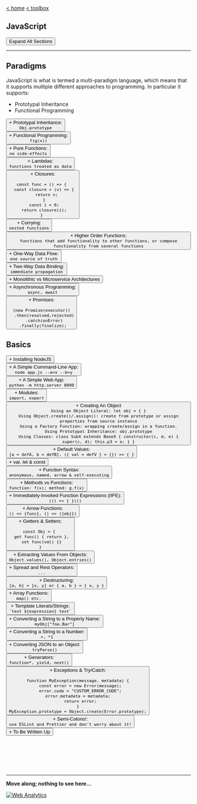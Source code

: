<div style="display: inline-block;">
<a class="link" href="http://oclipa.github.io/">&lt; home</a>
<a class="link" href="http://oclipa.github.io/toolbox.html">&lt; toolbox</a>
</div> 

## JavaScript

<button type="button" id="toggle-all" value="none">Expand All Sections </button>

-------------------------------------------------------------------------------------------------------

## Paradigms

JavaScript is what is termed a multi-paradigm language, which means that it supports multiple different approaches to programming.  In particular it supports:

   * Prototypal Inheritance
   * Functional Programming

<div id="pi">
  <button type="button" class="collapsible">+ Prototypal Inheritance: <br/><code class="ex">Obj.prototype</code></button>   
<div class="content" style="display: none;" markdown="1">

* Objects without classes.
   * Each object instance has a prototype: Object.prototype, which is itself an object instance.
   * The prototype cannot access private variables in an child instance (they need to be accessed using getters and setters).
* Protoype delegation (the prototype chain)
   * a.k.a Object Linked to Other Objects - OLOO.
   * If a function is not found in the object, the engine will then look for it in the prototype.
* Prototype concatenation (`Object.assign()`)
   * Can pick and choose which properties to inherit (and dynamically change this over time).
* Function inheritance
   * Using a function to create a closure.

&nbsp;

-------------------------------------------------------------------------------------------------------

Note that prototypal inheritance is **not the same as classical inheritance**.  
   * In classical inheritance, classes are provided with a blueprint that is built from a hierarchical chain of sub-classes.  An instantiated class will be a single object with all of the properties of the sub-classes.
      * Pros:
         * Basic concepts easier to understand and interpret.
         * Code tends to be easier to read.
         * Better IDE support.
      * Cons:
         * Tight coupling, which makes it difficult to makes changes to base classes.
         * Multiple inheritance is very difficult to implement.
         * Brittle architecture, since bad designs are often baked into hierarchies so hard to fix.
         * Cannot choose what to inherit (Gorilla/Banana analogy, although can be minimized using interfaces).
   * In prototypal inheritance, objects concatenate properties from multiple objects in a flat (or much flatter) hierarchy. 
      * Pros:
         * Loose coupling.
         * Easier to maintain and update code (e.g. add additional properties or functionality at a later date).
         * Easier to scale across multiple processors.
      * Cons:
         * Code can be harder to read.
         * Steeper learning curve (particularly if coming from an OO background; scoping!)
   
JavaScript does not support (true) classical inheritance.

*It is difficult to identify any case where classical inheritance is more appropriate than prototypal inheritance!  The only case appears to be "if the language you are using depends on classical inheritance".*

&nbsp;

-------------------------------------------------------------------------------------------------------

A more in-depth discussion regarding descriptions of prototypal inheritance, can be found [here](https://alexsexton.com/blog/2013/04/understanding-javascript-inheritance/).  The following is extracted from that article:

```js
// define a prototype object with defaults.
const defaults = {
  zero: 0,
  one: 1
};

// use the prototype to create 
// specific instances
const myOptions = Object.create(defaults);
const yourOptions = Object.create(defaults);

// change properties of one instance
myOptions.zero = 1000;

// change properties of another instance
yourOptions.one = 42;

// update the defaults
defaults.two = 2;

// the instances have picked up the new defaults.
myOptions.two; // 2
yourOptions.two; // 2

// to create a new object that inherits 
// one of the instances, use:
let myWiderOptions = Object.create(defaults);
myWiderOptions = Object.assign(
    myWiderOptions, 
    myOptions, 
    { three: 3 }
);
// or, 
// let myWiderOptions = Object.create(myOptions);
// myOptions.three = 3;
```
</div>
</div>

<div id="fp">
<button type="button" class="collapsible">+ Functional Programming: <br/><code class="ex">f(g(x))</code></button>   
<div class="content" style="display: none;" markdown="1">

At it's core, functional programming is based on the four main principles:

   * Functional Composition
   * Avoiding Shared State
   * Avoiding Mutable Data
   * Avoiding Side-Effects

&nbsp;

-------------------------------------------------------------------------------------------------------

**Functional Composition**

* Function composition is the process of combining two or more functions in order to produce a new function, e.g. `f(g(x))`.
* There are two approaches to composition: compose and pipe.

*compose*

```js
// defining compose function
// this evalutes the functions 
// right-to-left (or bottom-to-top) 
// e.g. { ... 4th, 3rd, 2nd, 1st }
const compose = (...functions) => data =>
  functions.reduceRight((value, func) => func(value), data);

// e.g.
pipe(
  reverse,
  get6Characters,
  uppercase,
  getName,
)({ name: 'Fred Flintstone' })

// = [F DERF]
```
*pipe*

```js
// defining pipe function
// this evalutes the functions 
// left-to-right ( or top-to-bottom) 
// e.g. { 1st, 2nd, 3rd, 4th ... }
const pipe = (...functions) => data =>
  functions.reduce((value, func) => func(value), data);

// e.g.
pipe(
  getName,
  uppercase,
  get6Characters,
  reverse 
)({ name: 'Fred Flintstone' })

// = [F DERF]
```

&nbsp;

-------------------------------------------------------------------------------------------------------

**Avoiding Shared State**

* A function should not have any internal state and it should certainly not share that state with other functions.
* A function should only be aware of the data passed into it as input.
* The problem with shared state is that in order to understand the effects of a function, it is necessary to know the entire history of every shared variable that the function uses or affects.
* If state is shared, race-conditions can result, where functions compete to access resources.  This can mean that the order in which function calls can result is different output.

&nbsp;

-------------------------------------------------------------------------------------------------------

**Avoiding Mutable Data**

* Mutable data is any data that can changed after it was created.
* An immutable value or object cannot be changed, so every update creates new value, leaving the old one untouched.


&nbsp;

-------------------------------------------------------------------------------------------------------

**Avoiding Side-Effects**

In functional programming, a side effect is any application state change that is observable outside the called function other than its return value.

Examples include:
   * Modifying any external variable or object property (e.g., a global variable, or a variable in the parent function scope chain).
   * Logging to the console.
   * Writing to the screen.
   * Writing to a file.
   * Writing to the network.
   * Triggering any external process.
   * Calling any other functions with side-effects.

The goal in functional programming is to minimize side-effects; in the ideal case, the only result of calling a function should be the return value.

If side-effects cannot be avoided, best practice is to isolate them from the rest of the software.  To draw a comparision with OO programming, this is similar to the Model-View-Controller (MVC) pattern, where the View is the side-effects, the Controller the functional logic, and the Model the state.  These "components" should be kept separate and loosely coupled.

&nbsp;

-------------------------------------------------------------------------------------------------------

The ideal form of a function is the pure function, a function for which the same inputs always result in the same output, and there are no side-effects (i.e. no outside effects other than the return value).

Functional programming is supported by features such a:
   * First-class functions (i.e. functions are treated as objects)
   * Functions are arguments (i.e. the ability to pass a function as an argument)
   * Higher order functions (i.e. functions that accept other functions as input and return a function)
   
These features are typically enabled by combining **lambdas** (abstractions that can be passed into functions as data) with **closures** (encapsulation of data with functions such that they can be passed around).

</div>
</div>

<div id="purefunc">
<button type="button" class="collapsible">+ Pure Functions: <br/><code class="ex">no side-effects</code></button>   
<div class="content" style="display: none;" markdown="1">

A pure function is one that:

   * Given the same inputs, always returns the same output.
   * Has no side-effects.

Essentially, these are the essence of functional programming.

One of the chief advantages of pure functions is that, as long as the result is the same, they can be replaced without changing the meaning of the program, which is useful for things like micro-services and unit testing.  In addition, since they are guaranteed to be completely self-contained, they are great candidates for situations that require concurrency.

An indicator of an impure function is one that can be called without using its return value.  This implies that it produces side-effects.

In an ideal world, an application would be composed entirely of pure functions.  In practice, impure functions are required (e.g. Math.random(); Data.getTime(); anything that updates the UI or data source).

</div>
</div>

<div id="lambda">
<button type="button" class="collapsible">+ Lambdas: <br/><code class="ex">functions treated as data</code></button>   
<div class="content" style="display: none;" markdown="1">

Lambda expressions are abstractions that enable a function to be passed around like data.  In other languages that support them, lambda expressions are normally identified by arrow notation (`=>`), but this is not the case in JavaScript.

In JavaScript, it is common for 'lambda expression' to be reserved for anonymous functions, but this is not strictly true.  It is perfectly possible for a named function to a lambda expression *as long as it is passed into another function and treated as data*.   In addition, it is perfectly possible for an anonymous functions to not be a lambda expression *if it is not passed into another function*.  An example of this latter case would be a Self-Executing Function.

In summary: Lambda means "function used as data".

</div>
</div>

<div id="closures">
<button type="button" class="collapsible">+ Closures: <br/><code class="ex">
const func = () => { 
  const closure = (v) => { 
    return v; 
  } 
  const i = 0; 
  return closure(i); 
} 
</code></button>   
<div class="content" style="display: none;" markdown="1">

A more in-depth discussion of closures is given [here](https://oclipa.github.io/csharp-cheat-sheet/#closures?expand) (in the context of C#, but the general principles apply to JavaScript).  

In summary, there are two basic use cases:
1. Storing the state of data to be used in a particular method at a later time.
1. Hiding data but leaving it accessible to a particular method.

The following are a couple of illustrative examples...

This first example demonstrates a problem that closures can solve:  
   * At first glance this might be expected to print out (0, 1, 2, ...etc), but the actual output will be (10, 10, 10, ...etc).  
   * This is because `i` exists in the scope of the `createPrinters` function, so the latest value (10) will be used when the function is evaluated.

```js
const createPrinters = () => { 
  
  const arr = []; 
  
  // i is scoped within this function,
  // and so will retain whatever value
  // was set when the for loop completes.
  let i; 
  for (i = 0; i < 10; i++)  
  { 
    // storing anonymous function 
    arr[i] = () => { 
    
      // in arrow functions, variables are
      // scoped within the parent block 
      // (in this case, within the for loop)
      return i; 
    };
  } 

  // returning the array. 
  return arr; 
}

const printers = createPrinters(); 
  
printers.map(printer => { 
              console.log(printer()); 
            });

```
This second example shows a solution to the first example:
   * `val` is scoped within a closure (basically, a couple of nested functions), so it will retain whichever value it had when the closure was instantiated.  
   * When the `createPrinters` function is evaluated, the output will be the less surprising (0, 1, 2, ...etc).

```js
const createPrinters = () => { 
    
  const createClosure = (val) => { 
    
    // val is scoped within this function,
    // and so will retain whatever value
    // was passed in via the arguments.
    return () => {
    
      // in arrow functions, variables are
      // scoped within the parent block (in
      // this case, within createClosure)
      return val; 
    }; 
  };
  
  var arr = []; 
  var i; 
  for (i = 0; i < 10; i++)  
  { 
    // storing the closure function 
    arr[i] = createClosure(i); 
  } 
  return arr; 
};

var printers = createPrinters(); 

printers.map(printer => { 
              console.log(printer()); 
            })
```

This final example demonstrates how a closure can be used for data privacy:
   * In this case, our hero's profession can only be revealed by asking him directly (with a password!), unlike his appearance, which can be seen just by looking at him.

```js
const animal = {
  animalType: 'animal',
 
  describe () {
    return 'An ' + this.animalType + ' with ' + this.furColor + 
      ' fur, ' + this.legs + ' legs, and a ' + this.tail + ' tail.';
  }
};
 
const mouse = () => {
  const secret = 'spy';

  const testPassword = (password) => {
    const privateKey = -2133058532;

    let hash = 0; 
    if (password.length === 0) return hash; 
    for (i = 0; i < password.length; i++) { 
      char = password.charCodeAt(i); 
      hash = ((hash << 5) - hash) + char; 
      hash = hash & hash; 
    } 
    return hash === privateKey; 
  };

  return Object.assign(
    Object.create(animal), 
    {
      animalType: 'mouse',
      furColor: 'brown',
      legs: 4,
      tail: 'long, skinny',
      profession: (password) => {
        return testPassword(password) ? 
                  secret : "secret";
      }
    }
  );
};
 
const peek = (animal) => {
  console.log("Peek:");
  console.log(animal);
};
const ask = (animal, password) => {
  console.log("Ask:");
  console.log(animal.profession(password));
};

const james = mouse();

peek(james); // "secret"
ask(james, "skyfall"); // "spy"
```
</div>
</div>

<div id="curry">
<button type="button" class="collapsible">+ Currying: <br/><code class="ex">nested functions</code></button>   
<div class="content" style="display: none;" markdown="1">

Currying is a process in functional programming in which we can transform a function with multiple arguments into a sequence of nesting functions. It returns a new function that expects the next argument inline.

*NOTE*: the number of nested functions a curried function has depends on the number of arguments it receives. If this is not the case, it is not a *curry* but a *partial function*.

**A Simple Example**

Consider the following function that multiplies two numbers:
```js
function multiply(x, y) { return x * y; }
```
This function can be refactored in the following manner:
```js
function curriedMultiply(x) {
  return (y) => { return x * y; }
}
```
Now, `curriedMultiply` no longer performs the multiplication itself; instead, it returns a specialized multipler function.

For example, `curriedMultiply(3)` is effectively the same as the following:
```js
function(y) {
  return 3 * y;
}
```
*NOTE*: `multiply(x, y)` is equivalent to `curriedMultiply(x)(y)`.

**A More Real-World Example**

Consider how `fs.readFile(path, encoding, callback)` can be curried to separate out the callback parameter:
```js
fs.curriedReadFile(path, encoding);
```
This now returns a specialized reader function:
```js
const reader = fs.curriedReadFile("hello.txt", "utf8");

reader(callback);
```
Here, `reader` is an asynchronous function that only knows how to read `hello.txt` and has a single callback parameter.

This is useful because `curriedReadFile` can be implemented so that it starts the asynchronous read operation but we are not forced to use the reader immediately.  The function can be cached or passed around while the I/O operation progresses.  When we need the result, we will call the reader with a callback.

By currying, we have separated the initiation of the asynchronous operation from the retrieval of the result. This is very powerful because now we can initiate several operations in a close sequence, let them do their I/O in parallel, and retrieve their results afterwards. Here is an example:

```js
const reader1 = curriedReadFile(path1, "utf8");
const reader2 = curriedReadFile(path2, "utf8");
// I/O is parallelized and we can do other things while it runs

// further down the line:
reader1((err, data1) => {
  reader2((err, data2) => {
    // do something with data1 and data2
  });
`});
```

```js
function curriedReadFile(path, encoding) {
  var _done, _error, _result;

  // create a default callback that simply stores the 
  // results and any error message, and flags that the
  // I/O is complete.
  var callback = (error, result) => { 
    _done = true,
    _error = error, 
    _result = result; 
  };

  // starts reading the file asynchronously.
  // the callback is passed as a closure; when triggered this
  // will store the results and any error message (and 
  // set "done" to true)  
  fs.readFile(path, encoding, function(e, r) { 
    callback(e, r); 
  });

  // Here '_' is the function we pass to curriedReadFile
  // Where we actually do the IO stuff
  return (_) => {

    // If fs.readFile returned (_done is set), we just 
    // execute our IO code with the results
    if (_done) {
      _(_error, _result);

    // If it still hasn't return, our function that 
    // does IO stuff ('_') now becomes the callback 
    // (see fs.readFile body)
    } else {
      callback = _; 
    };
  }
}
```

**When Is Currying Useful?**

Some cases where currying is useful are:
* When you want to write little code modules that can be reused and configured with ease (e.g. for distribution by npm).
* When you want to avoid frequently calling a function with the same argument.

**Curry == Promise?**

The ability for a curry to encapsulate an asynchronous function and return the result later means that this could be considered a very simple form of a Promise.

</div>
</div>

<div id="hof">
<button type="button" class="collapsible">+ Higher Order Functions: <br/><code class="ex">functions that add functionality to other functions, or compose functionality from several functions</code></button>   
<div class="content" style="display: none;" markdown="1">

Higher Order Functions are fundamental to the way JavaScript works.  Essentially they allow functions to be composed together, to return another function. 

A Higher Order Function accepts one or more functions as arguments and returns another function.

```js
const strArray = ['JavaScript', 'Python', 'PHP', 'Java', 'C'];

// this is a higher order function
function mapForEach(arr, fn) {
  const newArray = [];
  for(let i = 0; i < arr.length; i++) {
    newArray.push(
      fn(arr[i])
    );
  }
  return newArray;
}

// pass a function to mapForEach that returns
// the number of characters in an item
const lenArray = mapForEach(strArray, function(item) {
  return item.length;
});

// prints [ 10, 6, 3, 4, 1 ]
console.log(lenArray);
```

</div>
</div>

<div id="oneway">
<button type="button" class="collapsible">+ One-Way Data Flow: <br/><code class="ex">one source of truth</code></button>   
<div class="content" style="display: none;" markdown="1">

* One-way data flow means that the model is the single source of truth.
* The UI can signal changes to the model but only the model can change the app's state.
* Data is input from the UI and then passed back to the model to be manipulated.  The results are then passed down the component tree to be redisplayed.
* This effectively means that the application follows the Data Down, Action Up pattern, which makes it easier to understand.

```
user notifies intention to update
=====> intention sent "up" to model 
==========> model decides what to do with intention
<========== model updates based on intention
<===== updated properties sent "down" to components
updated properties displayed to user
```

Pros:
   * Simple data flow (which makes debugging easier)
   * Scales well.

Cons:
   * Can require more code.

This is typically used in front-end frameworks, such as React, however the following is an example using vanilla JavaScript:

**Vanilla JS Example**

*oneway.html*

```html
<!DOCTYPE html>
<html>
<head>
  <meta charset="utf-8">
  <meta name="viewport" content="width=device-width">
  <title>JS Bin</title>
</head>
<body>
    <main class="main">
      <div class="quote" data-binding="quote"></div>
      <div class="author" data-binding="author"></div>
    </main>

    <script src="./oneway.js"></script>
</body>
</html>
```

*oneway.css*

```css
body {
  height: 100vh;
  margin: 0;
  padding: 0;
  display: flex;
  font-family: "Helvetica neue", Helvetica, sans-serif;
  justify-content: center;
}

.main {
  width: 60%;
  align-self: center;
}

.quote {
  font-style: italic;
}

.author {
  font-weight: 600;
  text-align: right;
}
```

*oneway.js*

```js
import './oneway.css';

// create an array of quotes
const quotes = [
  {
    author: 'Albert Einstein',
    quote: 'Strive not to be a success, but rather to be of value.'
  },
  {
    author: 'Robert Frost',
    quote: `Two roads diverged in a wood, and I—I took the one 
            less traveled by, And that has made all the difference.`
  }
];

// timer mimics user interaction
// setInterval() is a built-in function provided by the window.
setInterval(() => {

  // 1) at intervals, a random quote is "selected by the user"
  const index = Math.floor(
    Math.random() * Math.floor(quotes.length)
  );
  const { author, quote } = quotes[index];
  
  // 2) selected quote is "sent to model"
  Object.assign(state, {
    author: author,
    quote: quote
  });
}, 2000); // every 2 seconds; triggers render

// Proxy mimics model
const createStateProxy = (quote) => {
  return new Proxy(quote, {
    // get handler returns a value derived
    // from the supplied properties 
    //(e.g. validation)
    // get: (quote, property, value) => { }
    
    // set handler allows the quote to
    // to be updated based on the property
    // and value; returns a boolean to 
    // indicate success.
    set: (quote, property, value) => {
    
      // 3) quote is updated
      quote[property] = value;
      
      // 4) updated quote is "sent to UI"
      render();
      
      return true;
    }
  });
};

const stateProxy = createStateProxy(quotes[0]);

const render = () => {
  // get all data-binding ids in HTML document
  const bindings = Array.from(
    document.querySelectorAll('[data-binding]')
  ).map(
    e => e.dataset.binding
  );
  
  // if the data-binding ids match a property
  // in the stateProxy, update the HTML to display
  // the property value
  bindings.forEach(binding => {
    if (stateProxy[binding]) {
      document.querySelector(
        `[data-binding='${binding}']`
      ).innerHTML = stateProxy[binding];
    } else {
      throw new ReferenceError(
          `${binding} is a not a member of the current page`
      );
    }
  });
};

render();
```

**React Example**

*App.js*

```jsx
import React, { Component } from 'react';
import ReactDOM from 'react-dom';
import './oneway.css';
import Quote from './Quote'

class App extends Component {
  state = {
    author: '',
    quote: '',
  };

  quoteChangeHandler = (newAuthor, newQuote) => {
    this.setState({ author: newAuthor, quote: newQuote });
  };

  render() {

    let quote = (<Quote 
                  onChange={this.quoteChangeHandler} 
                  quote={this.state.quote} 
                  author={this.state.author} />);

    return (
      <div className="App"> {/* required */} 
        {quote}
      </div>
    );
  }
}

export default App;
```

*Quote.js*

```jsx
import React, { useEffect } from 'react';

const Quote = (props) => {

  const quotes = [
    {
      author: 'Albert Einstein',
      quote: 'Strive not to be a success, 
              but rather to be of value.'
    },
    {
      author: 'Robert Frost',
      quote: 'Two roads diverged in a wood, 
               and I—I took the one less 
               traveled by, And that has 
               made all the difference.'
    }
  ];
  
  function updateQuote(){
    const index = Math.floor(Math.random() * Math.floor(quotes.length));
    const { author, quote } = quotes[index];
    props.onChange(author, quote)
  }

  useEffect(() => {
    // fake user interaction
    const timer = setTimeout(() => {
      updateQuote();
    }, 2000);

    return () => {
      clearTimeout(timer); // JavaScript built-in function
    };
  });

  return (
    <div class="main">
      <div class="quote">{props.quote}</div>
      <div class="author">{props.author}</div>
    </div>
  );
}

export default Quote;
```


</div>
</div>

<div id="twoway">
<button type="button" class="collapsible">+ Two-Way Data Binding: <br/><code class="ex">immediate propagation</code></button>   
<div class="content" style="display: none;" markdown="1">

Two-way binding just means that:
1. When properties in the model get updated, the updates get *immediately propagated* to the view.
1. When UI elements get updated, the changes get *immediately propagated* to the model.

```
user 1 interacts with view 1
<=====> model 1 reflects interaction
<==========> model 1 updates model 2
view 1 updates to reflect model 1 and model 2
view 2 updates to reflect model 1 and model 2
```

Pros:
   * View will always reflect model (and vice versa).
   * Makes model a safe, atomic data source for whole application.

Cons:
   * Can be difficult to debug.

</div>
</div>

<div id="mono">
<button type="button" class="collapsible">+ Monolithic vs Microservice Architectures</button>   
<div class="content" style="display: none;" markdown="1">

A monolithic application is one written as one unit of code, with components designed to work together, sharing the same memory and resources.

Pros:
  * Easier to implement features that have cross-cutting concerns (e.g. logging, security features, etc.).
  * Can have performance advantages due to shared-memory access.

Cons:
  * Componenents tend to be tightly coupled, which makes maintence and scaling difficult.
  * Can be much harder to understand dependencies and data flow.

A microservice consists of many smaller, independent applications, each of which has its own memory and resources.

Pros:
   * Tend to be better organized, with clearer separation of concerns.
   * Much easier to scale and reconfigure.
   * Easier to isolate performance bottlenecks so they are easier to handle.

Cons:
   * Can be difficult to separate or encapsulate cross-cutting concerns.
   * Tend to require management of a many virtual machines or containers.

</div>
</div>

<div id="async">
<button type="button" class="collapsible">+ Asynchronous Programming: <br/><code class="ex">async, await</code></button>   
<div class="content" style="display: none;" markdown="1">

Synchronous programming means that code is executed sequentially and will block on longer running tasks.

Asynchronous programming means that the engine runs in an event loop, from which operations are spawned.  If an operation takes a long time, the loop continues running until a result is received.  Typically this is handled through events.

Asynchronous programming is much better suited to UIs, or applications that depend on network interaction.  This is particularly relevant for web applications, which is why it is important for JavaScript.

</div>
</div>

<div id="promise">
<button type="button" class="collapsible">+ Promises: <br/><code class="ex">
(new Promise(executor))
  .then(resolved,rejected)
  .catch(onError)
  .finally(finalize); 
</code></button>   
<div class="content" style="display: none;" markdown="1">

A promise is an object that may produce a single value at some time in the future.  This could be a resolved value, or a reason why it was not resolved.

A promise has 3 states:
   * Fulfilled: `onFulfilled()` will be called (e.g., `resolve()` was called)
   * Rejected: `onRejected()` will be called (e.g., `reject()` was called)
   * Pending: not yet fulfilled or rejected

`resolve` and `reject` are callbacks that react to the result of the promise.  Once returned, a promise is considered "settled" and cannot be reused (it is immutable).

A promise will immediately start doing a task.  If there is less hurry, alternatives are Observables (which allow composition of tasks - see RxJS) and Tasks (which are similar to promises but concern computations rather than results - can start/cancel/stop the computation).

**Examples**

The basic pattern for using promises is:

```js
const executorFunction = (resolve, reject) => {
  if (promise_kept) {
    resolve('Success');
  } else {
    reject(new Error('Failed'));
  }
}

const handleFulfilledFunction1 = (result) => {
  console.log(result);
  return result;
}

const handleRejectedFunction = (reason) => {
  console.log(reason);
  throw -999;
}

const handledErrorFunction = (reason) => {
  if (reason === -999) {
    // error handled previously in chain
  } else {
    // handle error
  }
}

const finalizeFunction = (info) => {
  // clean-up
}

(new Promise(executorFunction))
  .then(handleFulfilledFunction1,handleRejectedFunction)
  .then(handleFulfilledFunction2)
  .then(handleFulfilledFunction3)
  .catch(handleErrorFunction)
  .finally(handleFinalizeFunction);
```

Note that if `handleRejectedFunction` is not specified, a default handler will be used that simply passes the rejection to the next promise in the chain.

A more concrete example is:

```js
// threshold to cause errors
const THRESHOLD_A = 8; // always fails if 0

// the resolve and reject values are passed in from
// the .then() function.  reject is optional.
let promise = new Promise(function (resolve, reject) {
  // get 'random' number
  const randomInt = Date.now();

  // find the remainder
  const value = randomInt % 10;

  // check if value is within range
  promise_kept = value < THRESHOLD_A;

  if (promise_kept) {
    // check if number is odd or even
    const isOdd = value % 2 ? true : false;

    // pass result to next step of chain
    resolve({ theNumber: value, isOdd: isOdd });
  } else {
    // return error
    reject(new Error('value exceeded threshold'));
  }
});

// resolve(any)
// can only pass a single object
const getValidNumber = (result) => {
  console.log(`Success!: ${result.theNumber}`);

  // value will be passed to next promise in chain
  return result;
};

// resolve(any)
// can only pass a single object
function checkParity(result) {
  // The "testForOdd()" function gets "result" as closure variable.
  var testForOdd = function (resolve, reject) {
    const theNumber = result.theNumber;
    const isOdd = result.isOdd;
    
    if (isOdd) {
      reject(`Number is odd: ${theNumber}`);
    } else {
      resolve(result);
    }
    return;
  };
  return new Promise(testForOdd);
}

// reject(any)
// can only pass a single object
const handleRejected = (reason) => {
  console.log(`Failed!: ${reason}`);
  throw -999; // must "throw" something, to maintain error state down the chain
};

// if the rejection handler is not specified, a default
// handler is used which simply passes the error to the
// next promise in the chain.
promise
  .then(getValidNumber, handleRejected)
  .then(checkParity)
  .then((info) => {
    console.log(info);
    return info;
  })
  // any unhandled errors or rejections are passed to .catch()
  // note that any errors that occur in catch will not be
  // handled
  .catch((reason) => {
    if (reason === -999) {
      console.error('Had previously handled error');
    } else {
      console.error(`Whoops: ${reason}`);
    }
  })
  // this is the last chance to handle any failure states
  .finally((info) => console.log('All done'));
```

**Triggering a Promise Immediately**

In practice, an executor usually does something asynchronously and calls resolve/reject after some time, but it doesn’t have to. It is also possible to call resolve or reject immediately, like this:

```jsx
let promise = new Promise(function(resolve, reject) {
  // not taking time to do the job
  resolve(123); // immediately give the result: 123
});
```

For instance, this might happen when a job is started however it is then seen that everything has already been completed and cached.

Along the same lines, the `resolve()` and `reject()` functions can be accessed statically to achieve the same result:

```jsx
var p1 = new Promise( function(resolve,reject){
    reject( "Oops" );
} );

// is equivalent to:

var p2 = Promise.reject( "Oops" );
```

**Making async/await parallel: Promise.all()**

To quote from MDN:

> The Promise.all() method returns a single Promise that resolves when all of the promises passed as an iterable have resolved or when the iterable contains no promises. It rejects with the reason of the first promise that rejects.

e.g.:

```js
async function sequence() {
    await Promise.all([promise1(), promise2()]);  
    return "done!";
}
```

An alternative approach is:

```js
function timeout(ms) {
  return new Promise((resolve) => setTimeout(resolve.bind(null, "done!"), ms));
}

async function parallel() {
  console.log(Date.now());

  // Start a 500ms timer asynchronously…
  const wait1 = timeout(500); 
  // …meaning this 50ms timer happens in parallel.
  const wait2 = timeout(50); 

  // Wait 500ms for the first timer…
  await wait1;
  console.log(Date.now());
  
  // …by which time this timer has already finished.
  await wait2; 
  console.log(Date.now());
}

parallel();
```

</div>
</div>

## Basics

<div id="nodejs">
<button type="button" class="collapsible">+ Installing NodeJS</button>   
<div class="content" style="display: none;" markdown="1">
  
NodeJS provides many tools that aid JavaScript development, not least of which is the npm package management tool.
  
To install NodeJS:
* Either, download the installer from the NodeJS website: [https://nodejs.org](https://nodejs.org)
* Or, if using MacOS, install using HomeBrew: `brew install node`
* Or, if using Zsh on Unbuntu (if using Bash, just replace `zsh` with `bash` and `.zshrc` with `.bash_profile`):
   1. `sudo apt-get update`
   1. `sudo apt-get upgrade`
   1. `sudo apt-get install build-essential`
   1. `curl -o- https://raw.githubusercontent.com/nvm-sh/nvm/v0.35.3/install.sh | zsh`
   1. Restart prompt (if there problems are reported with .bashrc, check the permissions on .bashrc)
   1. `nvm install --lts`
   1. `nvm use --lts`
   1. `echo "nvm use --silent --lts" >> .zshrc`

After installing NodeJS, it is recommended to also install the following packages from npm:

* http-server: `npm install -g http-server`
</div>
</div>

<div id="simple-cmd-app">
<button type="button" class="collapsible">+ A Simple Command-Line App: <br/><code class="ex">node app.js --a=x --b=y</code></button>   
<div class="content" style="display: none;" markdown="1">
  
NodeJs must be installed in order to run JavaScript on the command line.

Once installed, a script can be run using `node filename.js`, e.g.:

*add.js*

```js
// Simple Addition Function in JavaScript 
function add(a, b) { 
  return a+b 
}

console.log(add(4, 6)) 
```

Run command: 
```
$ node add.js
10
```

**Command-Line Arguments**

To read command-line arguments, access the `process.argv` property:

*print-args.js*

```js
console.log(process.argv);
```

Run command:
```
$ node print-args.js one two three four five`
[ 'node',
  '/home/dev/jsdemo/argv.js',
  'one',
  'two',
  'three',
  'four',
  'five' ]
```
Note that the output includes both the `node` command and the script path.

**yargs**

To simplify handling of command-line arguments, the `yargs` package can be installed using npm: 
* `npm install yargs`

A simple example of using `yargs` is the following:

*battleships.js*

```js
import argv from 'yargs';

if (argv.x === 3 && argv.y >= 2 && 5 <= argv.y) {
  console.log('You hit my battleship!')
} else {
  console.log('Missed!')
}
```

Run command: 
```
$ node battleships.js --x=3 --y=2
You hit my battleship!

$ node battleships.js --x 3 --y 3
You hit my battleship!

$ node battleships.js --x 3 --y=1
Missed!
```

There is much more that `yargs` enables; see the following for further information:
   * [http://yargs.js.org/](http://yargs.js.org/)

</div>
</div>

<div id="simple-web-app">
<button type="button" class="collapsible">+ A Simple Web App: <br/><code class="ex">python -m http.server 8000</code></button>   
<div class="content" style="display: none;" markdown="1">

To start a simple web server for testing JavaScript web apps, install the `http-server` package from npm: 
* http-server: `npm install -g http-server`

To start the web server, run the following command in the same folder as your `index.html` file:

```
$ http-server
Starting up http-server, serving ./
Available on:
  http://192.168.0.5:8080
  http://127.0.0.1:8080
Hit CTRL-C to stop the server
```

The web app can then be viewed in any browser by visiting: 
* `http://localhost:8080`

**A Simple Web App**

*index.html*

```html
<!DOCTYPE html>
<html lang="en" dir="ltr">
  <head>
    <meta charset="utf-8" />
    <title>My Awesome Page</title>
    
    <!-- 
      "defer" allows faster page loads, 
      but may not work in older browsers 
    -->
    <script defer src="src/index.js" charset="utfs-8"></script>
  </head>
  <body>
    <div id="quotes"></div>
    <button id="give-cat">GIVE ME A CAT!</button>
    <div id="cat-pic"></div>
  </body>
</html>
```

*index.js*

```js
let quotesDiv = document.getElementById('quotes');

fetch('https://api.kanye.rest')
  .then((res) => res.json())
  .then((quote) => {
    // tick marks indicate a template literal, which
    // allows a string to contain placeholders
    quotesDiv.innerHTML += `<p>${quote.quote}</p>`;
  });

let catButton = document.getElementById('give-cat');

catButton.addEventListener('click', (evt) => {
  let catDiv = document.getElementById('cat-pic');

  fetch('https://api.thecatapi.com/v1/images/search?')
    .then((res) => res.json())
    .then((cats) => {
      cats.forEach((cat) => {
        catDiv.innerHTML = `<h3>Here is your cat</h3>
            <img src="${cat.url}" alt="kitty" />`;
      });
    });
});
```

</div>
</div>

<div id="modules">
<button type="button" class="collapsible">+ Modules: <br/><code class="ex">import, export</code></button>   
<div class="content" style="display: none;" markdown="1">

**Importing in ES6**

```js
import 'helpers'
// ES5: require('···')

import Express from 'express'
// ES5: const Express = require('···').default || require('···')

import { indent } from 'helpers'
// ES5: const indent = require('···').indent

import * as Helpers from 'helpers'
// ES5: const Helpers = require('···')

import { indentSpaces as indent } from 'helpers'
// ES5: const indent = require('···').indentSpaces
```

**Exporting in ES6**

```js
export default function () { ··· }
// ES5: module.exports.default = ···

export function mymethod () { ··· }
// ES5: module.exports.mymethod = ···

export const pi = 3.14159
// ES5: module.exports.pi = ···
```

</div>
</div>

<div id="createobj">
<button type="button" class="collapsible">+ Creating An Object<code class="ex">
Using an Object Literal: let obj = { }
Using Object.create()/.assign(): create from prototype or assign properties from source instance
Using a Factory Function: wrapping create/assign in a function.
Using Prototypal Inheritance: obj.prototype
Using Classes: class SubX extends BaseX { constructor(c, d, e) { super(c, d); this.p3 = e; } }
</code></button>
<div class="content" style="display: none;" markdown="1">

There are several approaches to creating objects in JavaScript (as shown above).  As a general rule of thumb, directly manipulating a prototype, or using classes, should be avoided, since these create problems for functional programming.

&nbsp;

-------------------------------------------------------------------------------------------------------

*Using an Object literal*

This is the basic way to create an object in JavaScript.

```js
let X = { p1: a, p2: b, myMethod () { return `my method`; } }
```
e.g.:
```js
let mouse = {
  furColor: 'brown',
  legs: 4,
  tail: 'long, skinny',
  describe () {
    return `A mouse with ${this.furColor} 
      fur, ${this.legs} legs, and a 
      ${this.tail} tail.`;
  }
};

```

&nbsp;

-------------------------------------------------------------------------------------------------------
*Using Object.create()*

In this case, a new object is created from a base object (using `Object.create()` and the properties of the new object are set (using `Object.assign()`).

* `Object.create()` creates a new object, using an existing object as the prototype.
* `Object.assign()` copies all enumerable own properties from one or more source objects to a target object
   * An "own property" is one that is not inherited.

```js
let baseX = { p1: a, p2: b, myMethod() { return `base method` } }

let concreteSubX = return Object.assign(
    Object.create(baseX), { p1: c, p3: d }
);
```
e.g.:
```js
let animal = {
  animalType: 'animal',
  
  describe () {
    return `An ${this.animalType}, with 
      ${this.furColor} fur, ${this.legs} 
      legs, and a ${this.tail} tail.`;
  }
};

// assign(target, source1, source2 ...)
let mouse = Object.assign(
  Object.create(animal), 
  {
    animalType: 'mouse',
    furColor: 'brown',
    legs: 4,
    tail: 'long, skinny'
  }
);
```

&nbsp;

-------------------------------------------------------------------------------------------------------

*Using a Factory Function*

A slight refinement upon using `Object.create()` directly is to wrap it in a factory function.  This allows the function to be called multiple times.

```js
let baseX = { p1: a, p2: b, myMethod() { return `base method`; } }

let subX = function subX () {
  return Object.assign(
    Object.create(baseX), { p1: c, p3: d }
  );
};

let concreteSubX = subX();
```
e.g.:
```js
let animal = {
  animalType: 'animal',
 
  describe () {
    return `An ${this.animalType}, with 
      ${this.furColor} fur, ${this.legs} 
      legs, and a ${this.tail} tail.`;
  }
};
 
let mouse = function mouse () {
  return Object.assign(
    Object.create(animal), 
    {
      animalType: 'mouse',
      furColor: 'brown',
      legs: 4,
      tail: 'long, skinny'
    }
  );
};

let mickey = mouse();
```

&nbsp;

-------------------------------------------------------------------------------------------------------

*Using Prototypal Inheritance*

This is the core principle upon which inheritance in JavaScript is based.

```js
function BaseX(a, b) 
{ 
  p1: a, 
  p2: b 
}

BaseX.prototype.myMethod = function() {
  return ( "base method" );
};

function SubX(c, d, e) 
{ 
  BaseX.call(this, p1: c, p2: d); 
  p3: e;
}

SubX.prototype = Object.create(BaseX.prototype);
SubX.prototype.constructor = SubX;

SubX.prototype.myMethod = function() {
  return ( "overidden method" );
};

const baseX = new BaseX('a', 'b');

const subX = new SubX('c', 'd', e);
```
e.g.:
```js
function Rodent(rodentType, furColor, legs, tail) {
  this.rodentType = rodentType;
  this.furColor = furColor;
  this.legs = legs;
  this.tail = tail;
}

// add describe function
Rodent.prototype.describe = function() {
  return ('A ' + this.rodentType +', with ' + 
            this.furColor + ' fur, ' + 
            this.legs +' legs, and a ' + 
            this.tail +' tail.');
};

// constructor function
function Mouse(rodentType, furColor, legs, tail, food) {
  Rodent.call(this, rodentType, furColor, legs, tail);
  this.food = food;
}

// inheritance logic
Mouse.prototype = Object.create(Rodent.prototype);
Mouse.prototype.constructor = Mouse;

// override describe function
Mouse.prototype.describe = function() {
  return ('A ' + this.rodentType + ', with ' + 
            this.furColor + ' fur, ' + 
            this.legs +' legs, and a ' + 
            this.tail +' tail. It likes ' + 
            this.food + '.');
}

const rodent = new Rodent('vole', 'grey', 4, 'short, stubby');
console.log(rodent.describe());

const mouse = new Mouse('mouse', 'red', 4, 'pink', 'cheese');
console.log(mouse.describe());
```

&nbsp;

-------------------------------------------------------------------------------------------------------

*Using Classes*

Note that `class` is simply syntactical sugar on prototype inheritance, so this example and the preceeding one are essentially identical under-the-covers.  The `class` pattern in ES6 is not the same as classical inheritance.

```js
class BaseX {
  constructor(a, b) {
    this.p1 = a;
    this.p2 = b;
  }
  
  myMethod() { return ( "base method" ); }
}

class SubX extends BaseX {
  constructor(c, d, e) {
    super(c, d);
    this.p3 = e;
  }
  
  myMethod() { return ( "overridden method" ); }
}

const baseX = new BaseX('a', 'b');

const subX = new SubX('c', 'd', e);
```
e.g.:
```js
class Rodent {
  constructor(rodentType, furColor, legs, tail) {
    this.rodentType = rodentType;
    this.furColor = furColor;
    this.legs = legs;
    this.tail = tail;
  }
  
  describe() {
    return ('A ' + this.rodentType +', with ' + 
              this.furColor + ' fur, ' + 
              this.legs +' legs, and a ' + 
              this.tail +' tail.');
  }
}

class Mouse extends Rodent {
  constructor(rodentType, furColor, legs, tail, food) {
    super(rodentType, furColor, legs, tail);
    this.food = food;
  }
  
  describe() {
    return ('A ' + this.rodentType + ', with ' + 
          this.furColor + ' fur, ' + 
          this.legs +' legs, and a ' + 
          this.tail +' tail. It likes ' + 
          this.food + '.');
  }
}

// Actual usage remains the same
const rodent = new Rodent('vole', 'grey', 4, 'short, stubby');
console.log(rodent.describe());

const mouse = new Mouse('mouse', 'red', 4, 'pink', 'cheese');
console.log(mouse.describe());
```

</div>
</div>

<div id="defaults">
<button type="button" class="collapsible">+ Default Values: <br/><code class="ex">[a = defA, b = defB], ({ val = defV } = {}) => { }</code></button>   
<div class="content" style="display: none;" markdown="1">

Default array values:

```js
const scores = [22, 33]
const [math = 50, sci = 50, arts = 50] = scores

// Result:
// math === 22, sci === 33, arts === 50
```

Default argument values:

```js
function greet({ name = 'Rauno' } = {}) {
  console.log(`Hi ${name}!`);
}
 
greet() // Hi Rauno!
greet({ name: 'Larry' }) // Hi Larry!
```

</div>
</div>

<div id="var">
<button type="button" class="collapsible">+ var, let &amp; const</button>   
<div class="content" style="display: none;" markdown="1">

`var`- creates a variable; doesn't differentiate between variables and constants.
   * `var` is scoped to the immediate function body (i.e. function scope).
   * `var foo = "foo1"; var foo = "foo2";` is allowed.
   * Creating a globally-scoped `var` adds a property on the global object (`window.foo`).
   * Using `var` allows variables to be hoisted (i.e. used before they are defined).

`let`- is basically the same as `var`; use this if a variable is actually variable.
   * `let` is scoped to the immediate enclosing block denoted by `{ }` (i.e. block scope).
   * `let bar = "bar1"; let bar = "bar2";` is a SyntaxError (already declared).
   * Creating a globally-scoped `let` does not add a property on the global object.
   * Using `let` does not allow variables to be hoisted.

`const`- is basically the same as `let` except it is read-only.
   * In this content, read-only means that the pointer (if a reference-type) or value (if a value-type) cannot be changed once defined.  It does not mean that the contents of a reference-type cannot be changed.
   * Other than being read-only, `const` behaviour is the same as `let`.

With the release of ES6, avoid using `var`.

</div>
</div>

<div id="function">
<button type="button" class="collapsible">+ Function Syntax: <br/><code class="ex">anonymous, named, arrow &amp; self-executing</code></button>   
<div class="content" style="display: none;" markdown="1">

```js   
    // anonymous function 
    var multiply = function(x, y) {
        return (     // or, return x * y;
          x * y;
        )
    };

    // named function 
    var multiply = function name(x, y) {
      ...
    };
    
    // arrow function
    const multiply = (x, y) => {
        return (     // or, return x * y;
          x * y
        )
    };
    
    // self-executing expression (a.k.a: Immediately-Invoked Function Expressions)
    (function() {
      statements
    })();
    
    // or,
    
    (() => {
      statements
    })();  
```
</div>
</div>

<div id="methods">
<button type="button" class="collapsible">+ Methods vs Functions: <br/><code class="ex">function: f(x); method: g.f(x)</code></button>   
<div class="content" style="display: none;" markdown="1">

The difference between a method and a function (in JavaScript) is: 
   * functions are called in isolation (e.g. `someFunction()`)
   * methods are only called from other objects (e.g. `someObject.someFunction()`)

e.g.

```js
    var object = {
      myMethod: function() {
        console.log("What am I?");
      }
    };
    
    object.myMethod(); // method call
    
    var myFunc = object.myMethod; 
    myFunc();          // function call
```
For those coming from languages such as C#, it may be useful to think of functions as private and methods as public.
</div>
</div>

<div id="iife">
<button type="button" class="collapsible">+ Immediately-Invoked Function Expressions (IIFE): <br/><code class="ex">(() => { })()</code></button>   
<div class="content" style="display: none;" markdown="1">

Immediately Invoked Function Expressions (a.k.a. Self-Executing Functions) are functions which are invoked immediately after being defined, i.e. they don't need to be explicitly called elsewhere in the code.

The general form is `(function(){ })();`.  
   * The parentheses around the function are to ensure that the code within the function is contained in the private scope of the function.
   * The parentheses at the end of the function are what invokes the function.
   
Common pattern to prevent collisions when importing multiple JavaScript files:

```jsx
(function () {

    function MyFunc() {
    }
    
    // register MyFunc function with window scope
    window['MyFunc'] = MyFunc;

    ...etc...
})();

function onDocumentLoad() {
    new MyFunc();
}

document.addEventListener('DOMContentLoaded', onDocumentLoad);
```
</div>
</div>

<div id="arrow">
<button type="button" class="collapsible">+ Arrow Functions: <br/><code class="ex">() => {func}, () => ({obj})</code></button>   
<div class="content" style="display: none;" markdown="1">

"Traditional" Function (ES5):

```js
function myFunc(args) {
  console.log(args);
  return ...
}
```

Arrow Function (ES6):

```js
// defines func that performs a task (and may return)
// Uses braces {}
const myFunc = (args) => {
  console.log(args);
  return ... // optional
}

// defines func that returns an object
// Uses parenthesis () or, for clarity, ({})
const myFunc = (args) => ({
  val1: args.val1,
  val2: args.val2
}) // return statement not needed


```

Differences:
* Arrow functions avoid problems with `this` keyword (always refers to the enclosing context).
* Arrow functions have an implicit return, so the `return` keyword does not need to be used, however the function block must be wrapped in parantheses (if nothing is being returned, the parantheses can be left out).
* Arrow functions cannot be [hoisted](https://www.w3schools.com/js/js_hoisting.asp), unlike the ES5 function.
* Arguments must be explicitly passed into arrow functions (the `arguments` object is only available to ES5 functions).
* Cannot use arrow functions as constructors or methods (see below).
</div>
</div>

<div id="getset">
<button type="button" class="collapsible">+ Getters &amp; Setters: <br/><code class="ex">
const Obj = { 
  get func() { return }, 
  set func(val) {} 
}
</code></button>   
<div class="content" style="display: none;" markdown="1">

```js
const Car = {
  get started () {
    return this.status === 'started'
  },
  set started (value) {
    this.status = value ? 'started' : 'stopped'
  }
}
```
</div>
</div>

<div id="extract-values">
<button type="button" class="collapsible">+ Extracting Values From Objects: <br/><code class="ex">Object.values(), Object.entries()</code></button>   
<div class="content" style="display: none;" markdown="1">

```js
const langCode = { language: "English", code: "en" }

Object.values(langCode)
// [English, "en"]

Object.entries(langCode)
// [["language", "English"], ["code", "en"]]
```
</div>
</div>

<div id="spread">
<button type="button" class="collapsible">+ Spread and Rest Operators: <br/><code class="ex">...</code></button>   
<div class="content" style="display: none;" markdown="1">

Both Spread and Rest use the same operator: `...`

&nbsp;

-------------------------------------------------------------------------------------------------------

**Spread:**
   * Used to split up (i.e. spread) array elements OR object properties.

```js
// create new array by splitting the old 
// array and adding objects a and b

const newArray = [...oldArray, a, b];

// create new object by splitting up the 
// old object into properties and adding 
// a new property (newProp).
// If oldObject already contains newProp, 
// the old value will be overwritten.

const newObject = ({ ...oldObject, 
                           newProp: 5 })
```

&nbsp;

-------------------------------------------------------------------------------------------------------

**Rest:**
   * Used to merge a list of elements into an array.
   * Name comes from ability to merge "the rest of the elements" into an array.

An example of the general case is:

```js
var dogPref = ["Dogs" , "Like" , "Bones"];
const [animal , ...pref] = dogPref;
console.log(animal); // Dogs
console.log(pref); // [ "Like", "Bones"]
```

A more common case is for handling arguments passed to a function:

```js
// args can be an unlimited list of 
// arguments.
// The rest operator merges all of the 
// arguments into an array.

function sortArgs(...args) {
   return args.sort();
}
```
</div>
</div>

<div id="destruct">
<button type="button" class="collapsible">+ Destructuring: <br/><code class="ex">[a, b] = [x, y] or { a, b } = { x, y }</code></button>   
<div class="content" style="display: none;" markdown="1">

The [destructuring assignment](https://developer.mozilla.org/en-US/docs/Web/JavaScript/Reference/Operators/Destructuring_assignment) syntax is a JavaScript expression that makes it possible to unpack values from arrays, or properties from objects, into distinct variables.

For arrays:

```js
let a, b, rest;
[a, b] = [10, 20];

console.log(a);
// expected output: 10

console.log(b);
// expected output: 20

[a, b, ...rest] = [10, 20, 30, 40, 50];

console.log(rest);
// expected output: Array [30,40,50]
```

There is a similar syntax for objects (simply replaces `[]` with `{}`): 

```js
{name} = {name:'Max', age: 28};
console.log(name); // Max
console.log(age); // undefined

// The following component declarations 
// are equivalent:

function Greeting(props) {
  return <div>Hi {props.name}!</div>;
}

function Greeting({name}) {
  return <div>Hi {name}!</div>;
}

function Greeting({name, ...restProps}) {
  return <div>Hi {name}!</div>;
}
```
</div>
</div>

<div id="array">
<button type="button" class="collapsible">+ Array Functions: <br/><code class="ex">map() etc.</code></button>   
<div class="content" style="display: none;" markdown="1">

A discussion of the mutating vs non-mutating array functions can be found here:
   * [https://lorenstewart.me/2017/01/22/javascript-array-methods-mutating-vs-non-mutating/](https://lorenstewart.me/2017/01/22/javascript-array-methods-mutating-vs-non-mutating/)


**[`map()`](https://developer.mozilla.org/en-US/docs/Web/JavaScript/Reference/Global_Objects/Array/map)**

* Applies a function to each element in an array and returns a new array with the result.
* This method does not mutate the array.
* Syntax: `const newArray = array.map(() => { })`

```js
const array1 = [1, 4, 9, 16];

// pass a function to map
const map1 = array1.map(x => x * 2);

console.log(map1);
// expected output: Array [2, 8, 18, 32]
```

&nbsp;

-------------------------------------------------------------------------------------------------------

**[`pop()`](https://developer.mozilla.org/en-US/docs/Web/JavaScript/Reference/Global_Objects/Array/pop)** 

* The pop() method removes the last element from an array and returns that element. 
* **This method mutates the array.**
* Syntax: `const element = array.pop()`

```js
const plants = ['broccoli', 'cauliflower', 'cabbage', 'kale', 'tomato'];

console.log(plants.pop());
// expected output: "tomato"

console.log(plants);
// expected output: Array ["broccoli", "cauliflower", "cabbage", "kale"]

plants.pop();

console.log(plants);
// expected output: Array ["broccoli", "cauliflower", "cabbage"]
```

&nbsp;

-------------------------------------------------------------------------------------------------------

**[`push()`](https://developer.mozilla.org/en-US/docs/Web/JavaScript/Reference/Global_Objects/Array/push)** 

* The push() method adds one or more elements to the end of an array and returns the new length of the array.
* **This method mutates the array.**
* Syntax: `const len = array.push(element1[, ...[, elementN]])`

```js
const animals = ['pigs', 'goats', 'sheep'];

const count = animals.push('cows');
console.log(count);
// expected output: 4
console.log(animals);
// expected output: Array ["pigs", "goats", "sheep", "cows"]

animals.push('chickens', 'cats', 'dogs');
console.log(animals);
// expected output: Array ["pigs", "goats", "sheep", "cows", "chickens", "cats", "dogs"]
```

-------------------------------------------------------------------------------------------------------

**[`find()`](https://developer.mozilla.org/en-US/docs/Web/JavaScript/Reference/Global_Objects/Array/find)** 

* Returns the **first** element in an array that matches the testing function. 
* This method does not mutate the array.

```js
const array1 = [5, 12, 8, 130, 44];

const res = array1.find(element => 
                          element > 10);

console.log(res);
// expected output: 12
```

&nbsp;

-------------------------------------------------------------------------------------------------------

**[`findIndex()`](https://developer.mozilla.org/en-US/docs/Web/JavaScript/Reference/Global_Objects/Array/findIndex)**

* Returns the index of the **first** element in an array that matches the testing function. 
* This method does not mutate the array.

```js
const array1 = [5, 12, 8, 130, 44];

const isLarge = (element) => 
                    element > 13;

console.log(array1.findIndex(isLarge));
// expected output: 3
```

&nbsp;

-------------------------------------------------------------------------------------------------------

**[`filter()`](https://developer.mozilla.org/en-US/docs/Web/JavaScript/Reference/Global_Objects/Array/filter)** 

* Returns a new array that only contains elements of the input array that match the testing function. 
* This method does not mutate the array.

```js
const words = ['spray', 'limit', 'elite', 
                'enflame', 'dutiful', 
                'present'];

const res = words.filter(word => 
                          word.length > 6);

console.log(res);
// expected output: 
// Array ["enflame", "dutiful", "present"]
```

&nbsp;

-------------------------------------------------------------------------------------------------------

**[`reduce()`](https://developer.mozilla.org/en-US/docs/Web/JavaScript/Reference/Global_Objects/Array/reduce)** 

* Applies a [reducer](https://www.robinwieruch.de/javascript-reducer) function to each element of an array, resulting in a single output value.
* This method does not mutate the array.

```js
const array1 = [1, 2, 3, 4];
const reducer = (total, currentValue) => 
                      total + currentValue;

// 1 + 2 + 3 + 4
console.log(array1.reduce(reducer));
// expected output: 10

// 5 + 1 + 2 + 3 + 4
console.log(array1.reduce(reducer, 5));
// expected output: 15
```

&nbsp;

-------------------------------------------------------------------------------------------------------

**[`concat()`](https://developer.mozilla.org/en-US/docs/Web/JavaScript/Reference/Global_Objects/Array/concat)** 

* Returns a new array that is a concatenation of two or more arrays (using a shallow copy).
* This method does not mutate the array.
* Syntax 1: `array1.concat[array2, array3, ...arrayN]`

```js
const letters = ['a', 'b', 'c'];
const numbers = [1, 2, 3];

letters.concat(numbers);
// result in ['a', 'b', 'c', 1, 2, 3]
```

&nbsp;

* Syntax 2: `array1.concat[value1[, value2[, ...[, valueN]]]]`

```js
const letters = ['a', 'b', 'c'];

const result = letters.concat(1, [2, 3]);

console.log(result); 
// results in ['a', 'b', 'c', 1, 2, 3]
```

&nbsp;

-------------------------------------------------------------------------------------------------------

**[`slice()`](https://developer.mozilla.org/en-US/docs/Web/JavaScript/Reference/Global_Objects/Array/slice)** 

* Returns a new array containing a shallow copy of the selected elements of an array.
* This method does not mutate the array.
* Syntax: `slice[inclusive begin, exclusive end]`

```js
const animals = ['ant', 'bison', 
                  'camel', 'duck', 
                  'elephant'];

console.log(animals.slice(2));
// expected output: 
// Array ["camel", "duck", "elephant"]

console.log(animals.slice(2, 4));
// expected output: 
// Array ["camel", "duck"]

console.log(animals.slice(1, 5));
// expected output: 
// Array ["bison", "camel", "duck", "elephant"]
```

&nbsp;

-------------------------------------------------------------------------------------------------------

**[`splice()`](https://developer.mozilla.org/en-US/docs/Web/JavaScript/Reference/Global_Objects/Array/splice)** 

* Changes the contents of an array by removing or replacing existing elements and/or adding new elements [in place](https://en.wikipedia.org/wiki/In-place_algorithm).
* **This method mutates the array.**
* Syntax: `let arrDeletedItems = array.splice(start[, deleteCount[, item1[, item2[, ...]]]])`

```js
const months = ['Jan', 'March', 
                'April', 'June'];
months.splice(1, 0, 'Feb');
// inserts at index 1

console.log(months);
// expected output: 
// Array ["Jan", "Feb", "March", 
//          "April", "June"]

months.splice(4, 1, 'May');
// replaces 1 element at index 4

console.log(months);
// expected output: 
// Array ["Jan", "Feb", "March", 
//          "April", "May"]
```

</div>
</div>

<div id="template">
<button type="button" class="collapsible">+ Template Literals/Strings: <br/><code class="ex">&#96;text ${expression} text&#96;</code></button>   
<div class="content" style="display: none;" markdown="1">

Template literals (a.k.a. template strings) use ticks marks to indicate that a string can contain placeholders, or is split over multiple lines.

e.g.
```js
`string text`

`string text line 1
 string text line 2`

`string text ${expression} string text`
```

An additional use of template literals is to "tag" a templated string with a function that accepts the template strings and placeholders as arguments:

```js
tag`string text ${expression} string text`
```
e.g.:
```js
function myTag(strings, ...placeHolders) {
  let str0 = strings[0]; // "the rain in "
  let str1 = strings[1]; // " falls mainly on the "
  
  let country = placeHolders[0]; // ${country}
  let location = placeHolders[1]; // ${location}

  return `${str0}${country}${str1}${location}`;
}

let country = 'Italy';
let location = 'Rome';
let text = myTag`the rain in ${country} falls mainly on ${location}`;

console.log(text); // the rain in Italy falls mainly on Rome
```
Note that the template function does not need to return a string.

Further information regarding template literals can be found here:
* [https://developer.mozilla.org/en-US/docs/Web/JavaScript/Reference/Template_literals](https://developer.mozilla.org/en-US/docs/Web/JavaScript/Reference/Template_literals)
</div>
</div>

<div id="convertStringToProp">
<button type="button" class="collapsible">+ Converting a String to a Property Name: <br/><code class="ex">myObj["foo.Bar"]</code></button>   
<div class="content" style="display: none;" markdown="1">

The ability to convert a string to a property name is known as "square bracket" notation.  

There are three main reasons to do this:
   * It allows the use of characters that can't be used with dot notation.
   * It is useful when dealing with property names that vary in a predictable way.
   * It can be used with properties that themselves contain a dot.

*Uncommon Characters*

```js
var foo = myForm.foo[]; // incorrect syntax
var foo = myForm["foo[]"]; // correct syntax
```

Note that this includes non-ASCII (UTF-8) characters, as in `myForm["ダ"]`.

*Predictable Property Names*

```js
for (var i = 0; i < 10; i++) {
  someFunction(myForm["myControlNumber" + i]);
}
```

```js
let event = 'click'
let handlers = {
  [`on${event}`]: true
}
// Same as: handlers = { 'onclick': true }
```

*Property Names Containing Dots*

For example, a json response could contain a property called `foo.Bar`.

```js
var foo = myResponse.foo.Bar; // incorrect syntax
var foo = myResponse["foo.Bar"]; // correct syntax
```

</div>
</div>

<div id="convertStringTONum">
<button type="button" class="collapsible">+ Converting a String to a Number: <br/><code class="ex">+, *1</code></button>   
<div class="content" style="display: none;" markdown="1">

Further information: [https://stackabuse.com/javascript-convert-string-to-number/](https://stackabuse.com/javascript-convert-string-to-number/)

In summary:
   * `.parseInt()` 
      * Takes a String as a first argument, and a base to which that String will be converted to. 
      * This method always returns an integer.
   * `.parseFloat()` 
      * Takes a String as an argument.
      * Returns the Float point number equivalent.
   * `Math.floor()`
      * Used to round an integer or floating point number.
      * Returns the nearest integer rounded down.
   * `Math.ceil() `
      * Used to round an integer or floating point number.
      * Returns the nearest integer rounded up.
   * `Unary Operator` 
      * By adding a `+` sign before a String, it will be converted into a number if it follows the right format.
      * e.g. `let myStr = '100.21'; +myStr; // 100.21`
      * This has good performance but lacks readability.
   * `Multiply by 1` 
      * If a String is multiplied by the primitive number 1, the string will become a number.
      * e.g. `let myStr = '100.21'; myStr * 1; // 100.21`
      * This also has good performance, and is slightly more readable (although the intention may not be clear).
</div>
</div>

<div id="convertJsonToObject">
<button type="button" class="collapsible">+ Converting JSON to an Object: <br/><code class="ex">tryParse()</code></button>   
<div class="content" style="display: none;" markdown="1">

Although JavaScript provides the `JSON.parse(src)` function, this throws an exception if the `src` is not valid JSON, which may not be desirable (it is generally bad practice to use try/catch for expected behaviour).  To avoid this, it is possible to add a `tryParse(src)` function to the `JSON` object.

For example,

```jsx
function tryParse(suspect) {
  suspect = typeof suspect !== 'string' ? JSON.stringify(suspect) : suspect;

  try {
    suspect = JSON.parse(suspect);
  } catch (e) {
    return { value: suspect, valid: false };
  }

  return { value: suspect, valid: typeof suspect === 'object' && suspect !== null };
}

JSON['tryParse'] = tryParse;
```

This can be used in the following manner:

```jsx
  const res = await fetch('https://api.github.com/repos/vercel/next.js');
  const src = await res.text();
  
  const result = JSON.tryParse(src);
  const parsedSrc = result.value;

  if (result.valid) {
    // handle valid JSON
  } else {
    // handle invalid JSON
  }
```

</div>
</div>

<div id="generators">
<button type="button" class="collapsible">+ Generators: <br/><code class="ex">function*, yield, next()</code></button>   
<div class="content" style="display: none;" markdown="1">

A generator is a special function that is defined using the `function*` (note that `*`) and `yield` syntax, and exposes the `next()` method.  The difference between this and a normal function is that a generator function can be paused (using `yield`) and resumed (using `next()`).  These functions are most commonly used to simplify iterators, however they are not limited to this.

Note: it is not possible to use arrow notation when defining a generator.

The `yield` keyword returns an `IteratorResult` object with two properties: `value` and `done`.

The `next()` function can accept a single value (e.g. `iter.next(5)`).  This value is assigned as the output of the `yield` keyword, regardless of what the true output is.

**Simple Example**

For example, in the most familiar case, an iterator function may be implemented in the following manner:

```js
function* numMaker () {
  let id = 0
  while (true) { yield id++ }
}

// need to assign generator to a variable to make it iterable
let gen = numMaker()
```

This can then either be accessed using a for-of loop:

```js
for (const i of numMaker()) {
  if (i > 100)
    break;
  console.log(`id: ${i}`);
}
```

or the individual yielded values can be accessed sequentially using the `next()` function:

```js
gen.next().value  // → 0
gen.next().value  // → 1
gen.next().value  // → 2
```

**Multiple yield Statements**

A possibly less familiar use case is to use multiple `yield` statements in a function, to perform several tasks in sequence:

```js
function* generator(e) {  
  yield e + 10;  
  yield e + 25;  
  yield e + 33;
}

var generate = generator(27);
console.log(generate.next().value); // 37
console.log(generate.next().value); // 52
console.log(generate.next().value); // 60
console.log(generate.next().value); // undefined
```

**yield Sequencing**

The sequence in which values are yielded from a generator can be confusing.  Take the following example:

```js
function* logGenerator() {
  console.log(0);
  console.log(1, yield 10);
  console.log(2, yield 20);
  console.log(3, yield 30);
}

var gen = logGenerator();

console.log("call 1 yielded", gen.next().value); // 0
console.log("call 2 yielded", gen.next('pretzel').value); // 1 pretzel
console.log("call 3 yielded", gen.next('california').value); // 2 california
console.log("call 4 yielded", gen.next('mayonnaise').value); // 3 mayonnaise
```

The output from this will be the following:

```
0
call 1 yielded 10
1 pretzel
call 2 yielded 20
2 california
call 3 yielded 30
3 mayonnaise
call 4 yielded undefined
```

The first time you call the generator it executes `console.log(0);` and then starts executing `console.log(1, yield 10)`. But when it gets to the `yield` expression, `next()` returns that value, before actually calling `console.log()`.

The next time you call the generator, it resumes where it left off, which is constructing the arguments to `console.log()`. The `yield 10` expression is replaced with the argument to `next()`, so it executes `console.log(1, 'pretzel')`.

Then it starts executing `console.log(2, yield 20)`, and the same thing happens -- it yields 20 before calling `console.log()`.

**Emulating async/await**

Generators can be used with Promises to emulate async/await functionality (actually, async/await uses similar logic under the hood).  The following is a crude example of this:

*shared code*

```js
// function to simulate a long-running process
function timeout(ms) {
  return new Promise((resolve) => setTimeout(resolve.bind(null, "done!"), ms));
}

// returns a Promise that will return a 'random'
// number after 3 seconds
const getPromise = async () => {
  // returns pending promise
  await timeout(3000);
  // returns when promise resolved
  return Date.now();
};

const getData = (overriddenValue) => {
  return overriddenValue ? Promise.resolve(overriddenValue) : getPromise();
};

const logData = (test, iter, data) => {
  const timestamp = Date.now();
  const delta = timestamp - data;
  console.log(`${timestamp} - (${test}) Resolved Promise ${iter}: ${data} (delta: ${delta})`);
};

const timestamp = Date.now();
console.log(`${timestamp} - start`);
```

*async/await version*

```js
// get Promise for expected data
// when Promise is resolved, use the resolved value.
getData().then((resolvedValue) => {
  logData('await', "a", resolvedValue);

  // get Promise for expected data
  // when Promise is resolved, use the resolved value.
  getData().then((resolvedValue) => {
    logData('await', "b", resolvedValue);

    // override expected data
    // Promise will be instantly resolved.
    const overriddenValue = resolvedValue + 100;
    getData(overriddenValue).then((resolvedValue) => {
      logData('await', "c", resolvedValue);
    });    
  });
});
```

*generator version*

```js
// incrementally returns Promises for each yield statement
// each time next() is called
function* generator() {
  // first IterationResult: returns pending Promise
  // for the expected data
  let a = yield getData();

  // second IterationResult: if a value was passed in via next,
  // immediately return a resolved Promise with that value.
  // If nothing was passed via next, return a pending Promise
  // for the expected data
  let b = yield getData(a);

  // third IterationResult: if a value was passed in via next,
  // immediately return a resolved Promise with that value.
  // If nothing was passed via next, return a pending Promise
  // for the expected data
  yield getData(b);
}

// assign Generator to variable so that it can be iterated
const gen = generator();

// get Promise for expected data
// when Promise is resolved, use the resolved value.
gen.next().value.then((resolvedValue) => {
  logData('yield', 1, resolvedValue);
  
  // get Promise for expected data
  // when Promise is resolved, use the resolved value.
  gen.next().value.then((resolvedValue) => {
    logData('yield', 2, resolvedValue);
    
    // override expected data
    // Promise will be instantly resolved.
    const overriddenValue = resolvedValue + 10;
    gen.next(overriddenValue).value.then((resolvedValue) => {
      logData('yield', 3, resolvedValue);
    });
  });
});
```

**yield\***

The `yield*` keyword can be used to embed a generator inside another generator:

```jsx
function* g1() {
  yield 2;
  yield 3;
  yield 4;
}

function* g2() {
  yield 1;
  yield* gl();
  yield 5;
}

var iterator = g2();

console.log(iterator.next()); // {value: 1, done: false}
console.log(iterator.next()); // {value: 2, done: false}
console.log(iterator.next()); // {value: 3, done: false}
console.log(iterator.next()); // {value: 4, done: false}
console.log(iterator.next()); // {value: 5, done: false}
console.log(iterator.next()); // {value: undefined, done: true}

```

**Further Information**

* [A Simple Guide to Understanding JavaScript (ES6) Generators](https://medium.com/dailyjs/a-simple-guide-to-understanding-javascript-es6-generators-d1c350551950)
* [Yield! Yield! How Generators work in JavaScript](https://www.freecodecamp.org/news/yield-yield-how-generators-work-in-javascript-3086742684fc/)

</div>
</div>

<div id="try-catch">
<button type="button" class="collapsible">+ Exceptions &amp; Try/Catch: <br/><code class="ex">
function MyException(message, metadata) {
  const error = new Error(message);
  error.code = "CUSTOM_ERROR_CODE";
  error.metadata = metadata;  
  return error;
}
MyException.prototype = Object.create(Error.prototype);
</code></button>   
<div class="content" style="display: none;" markdown="1">

This is basically the same as C# and Java:

```js
function KilledException(message, metadata) {
  const error = new Error(message);

  // code can be overridden
  error.code = "THIS_IS_A_CUSTOM_ERROR_CODE";
  
  // can also add additional properties
  error.metadata = metadata;
  
  return error;
}

KilledException.prototype = Object.create(Error.prototype);
```

```js
try {
  tryCode - Block of code to try
  
  // simplest case
  // throw "You died!";
  
  // better case
  //throw new Error("You died");
  
  // best case
  throw new KilledException("You died", { who: "Colonel Mustard", where: "Study", with: "Candlestick" } )
}
catch(err) {
  catchCode - Block of code to handle errors
  // to show details: err.message
  // to rethrow: throw err
}
finally {
  finallyCode - Block of code to be executed regardless of the try / catch result
}
```

&nbsp;

An OOP class-based alternative to the functional exception above would be:

```js
class KilledException extends Error {
  constructor(message, metadata) {
    super(message);
    this.name = 'KILLED_ERROR';
    this.code = "THIS_IS_A_CUSTOM_ERROR_CODE";
    this.metadata = metadata;  
  }
}
```

</div>
</div>

<div id="semi">
<button type="button" class="collapsible">+ Semi-Colons!: <br/><code class="ex">use ESLint and Prettier and don't worry about it!</code></button>
<div class="content" style="display: none;" markdown="1">

Summarized from:
* [https://news.codecademy.com/your-guide-to-semicolons-in-javascript/](https://news.codecademy.com/your-guide-to-semicolons-in-javascript/).

JavaScript is pretty flexible when it comes to the presence (or lack) of semi-colons, but there are some pitfalls.  If you following these guidelines, you shouldn't encounter any issues:

**Required**

Always put semi-colons after statements:

```js
var i;                        // variable declaration
i = 5;                        // value assignment
i = i + 1;                    // value assignment
i++;                          // same as above
var x = 9;                    // declaration & assignment
var fun = function() {...};   // var decl., assignmt, func. defin.
alert("hi");                  // function call
```

Strictly speaking, semi-colons are not required in these cases unless the statements are on the same line (e.g. `var i = 0; i++;`), but it is good practice to include them.

**Not Required**

Don't need to put semi-colons after a curly bracket *unless* something is being assigned (e.g. `var obj = {};`):

```js
if  (...) {...} else {...}
for (...) {...}
while (...) {...}

// function statement; no assignment so no semi-colon required: 
function (arg) { /*do this*/ }
```

In these cases, adding a semi-colon is harmless, but it is good practice to leave them out.

**Avoid**

After the closing parenthensis of an `if`, `for`, `while` or `switch` statement:

```js
if (0 === 1); { alert("hi") }

// equivalent to:

if (0 === 1) /*do nothing*/ ;
alert ("hi");
```

&nbsp;

**Exceptions**

* The closing parenthensis of a `do...while` loop must be terminated with a semi-colon:

`do {...} while (...);`

* The closing parenthensis of a Self-Executing Function:

```js
(function (parameters) {
    // Function body
})(parameters);
```

&nbsp;

* Inside the `()` of a `for` loop, semicolons only go after the first and second statement, never after the third:

```js
for (var i=0; i < 10; i++)  {/*actions*/} // correct
for (var i=0; i < 10; i++;) {/*actions*/} // SyntaxError
```
</div>
</div>

<div id="data-types">
<button type="button" class="collapsible">+ To Be Written Up</button>   
<div class="content" style="display: none;" markdown="1">

<div id="data-types">
<button type="button" class="collapsible">+ Data Types</button>   
<div class="content" style="display: none;" markdown="1">
  
Data Types:
primitives &amp; objects
Primitives: number, object, string, boolean
Objects: Number, String, Function, Object, Array
Type Coercion: process of converting value from one type to another (e.g. string -> number, object -> boolean, etc.)
Implicit: 5 + "3" = "53"; true + false = 1; "6" - 1 = "5"
Explicit: Number("5"), String(true), Boolean(31)

Priority: boolean -> number -> string

Boolean("any string") == true

Loose Coercion: ==

False Positives: false, 0, 

All objects are evaluated to strings in concatentation

var myNumber = 2 // instanceof Number == false; myNumber === 2 = false; myNumber == 2 = true
var myNumber = Number(2) // instanceof Number == false
var myNumber = new Number(2) // instanceof Number == true

</div>
</div>

<div id="scope">
<button type="button" class="collapsible">+ Scope</button>   
<div class="content" style="display: none;" markdown="1">

Three levels of scope:
  * global
     * globalThis (var self = window || global;)
  * function
  * block

Scope inherits from parent to child.

Mixin:
interceptorMixin(authMixin(HttpClass))

let &amp; const honour block level scope; var does not

</div>
</div>

<div id="polyfill">
<button type="button" class="collapsible">+ Shims &amp; Polyfills</button>   
<div class="content" style="display: none;" markdown="1">

A shim is a library that brings a new API to an older environment, using on the means of that environment.

A polyfill is a type of shim that retrofits legacy browsers with modern HTML5/CSS3 features, usually using JavaScript or Flash.

A polyfill is a property or function that is added to the prototype of an object

```js
function Runner(outerContainerId, opt_config) {
  // Singleton
  if (Runner.instance_) {
      return Runner.instance_;
  }
  Runner.instance_ = this;
}

// add polyfill
Runner.events = {
  ON_MOUSEUP: 'mouseup',
};
```

```js
class Runner {
  static get events() {
    return {
      ON_MOUSEUP: 'mouseup'
    }
  }
}
```
*NOTE*: Be careful not to overwrite existing functionality!
</div>
</div>

</div>
</div>

&nbsp;

&nbsp;

&nbsp;

-------------------------------------------------------------------------------------------------------

**Move along; nothing to see here...**

<script type="text/javascript">

    const loadCSS = (filename) => { 

       const file = document.createElement("link");
       file.setAttribute("rel", "stylesheet");
       file.setAttribute("type", "text/css");
       file.setAttribute("href", filename);
       document.head.appendChild(file);
    };

    const loadJS = (filename) => { 

       const file = document.createElement("script");
       file.setAttribute("type", "text/javascript");
       file.setAttribute("src", filename);
       document.head.appendChild(file);
    };
   
    //just call a function to load your CSS
    //this path should be relative your HTML location
    loadCSS("../collapse.css");
    loadJS("../collapse.js");

</script>

<!-- Default Statcounter code for javascript-cheat-sheet
https://oclipa.github.io/javascript-cheat-sheet/ -->
<script type="text/javascript">
var sc_project=12393313; 
var sc_invisible=1; 
var sc_security="29299865"; 
</script>
<script type="text/javascript"
src="https://www.statcounter.com/counter/counter.js"
async></script>
<noscript><div class="statcounter"><a title="Web Analytics"
href="https://statcounter.com/" target="_blank"><img
class="statcounter"
src="https://c.statcounter.com/12393313/0/29299865/1/"
alt="Web Analytics"></a></div></noscript>
<!-- End of Statcounter Code -->
